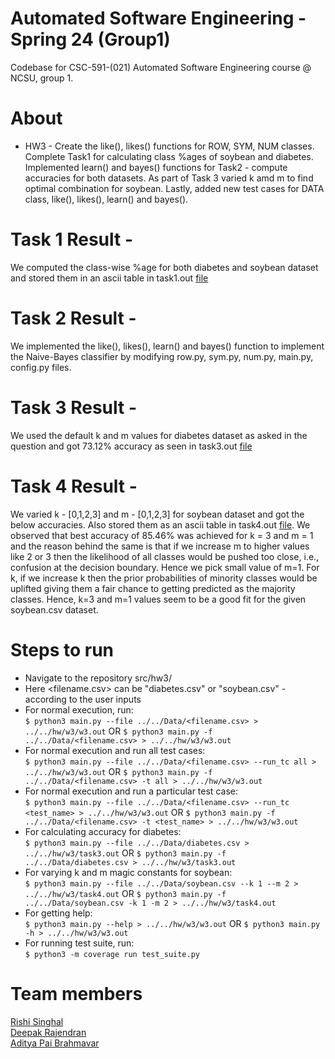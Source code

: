 # Automated Software Engineering - Spring 24 (Group1)
Codebase for CSC-591-(021) Automated Software Engineering course @ NCSU, group 1.

# About
* HW3 - Create the like(), likes() functions for ROW, SYM, NUM classes. Complete Task1 for calculating class %ages of soybean and diabetes. Implemented learn() and bayes() functions for Task2 - compute accuracies for both datasets. As part of Task 3 varied k amd m to find optimal combination for soybean. Lastly, added new test cases for DATA class, like(), likes(), learn() and bayes().<br/>

# Task 1 Result -
We computed the class-wise %age for both diabetes and soybean dataset and stored them in an ascii table in task1.out [file](https://github.com/adipai/ase24/blob/main/hw/w3/task1.out)

# Task 2 Result - 
We implemented the like(), likes(), learn() and bayes() function to implement the Naive-Bayes classifier by modifying row.py, sym.py, num.py, main.py, config.py files.

# Task 3 Result -
We used the default k and m values for diabetes dataset as asked in the question and got 73.12% accuracy as seen in task3.out [file](https://github.com/adipai/ase24/blob/main/hw/w3/task3.out)

# Task 4 Result -
We varied k - [0,1,2,3] and m - [0,1,2,3] for soybean dataset and got the below accuracies. Also stored them as an ascii table in task4.out [file](https://github.com/adipai/ase24/blob/main/hw/w3/task4.out). We observed that best accuracy of 85.46% was achieved for k = 3 and m = 1 and the reason behind the same is that if we increase m to higher values like 2 or 3 then the likelihood of all classes would be pushed too close, i.e., confusion at the decision boundary. Hence we pick small value of m=1. For k, if we increase k then the prior probabilities of minority classes would be uplifted giving them a fair chance to getting predicted as the majority classes. Hence, k=3 and m=1 values seem to be a good fit for the given soybean.csv dataset.

# Steps to run
* Navigate to the repository src/hw3/ <br/>
* Here <filename.csv> can be "diabetes.csv" or "soybean.csv" - according to the user inputs <br/>
* For normal execution, run: <br/>
  `$ python3 main.py --file ../../Data/<filename.csv> > ../../hw/w3/w3.out` OR `$ python3 main.py -f ../../Data/<filename.csv> > ../../hw/w3/w3.out`
* For normal execution and run all test cases: <br/>
  `$ python3 main.py --file ../../Data/<filename.csv> --run_tc all > ../../hw/w3/w3.out` OR `$ python3 main.py -f ../../Data/<filename.csv> -t all > ../../hw/w3/w3.out`
* For normal execution and run a particular test case: <br/>
  `$ python3 main.py --file ../../Data/<filename.csv> --run_tc <test_name> > ../../hw/w3/w3.out` OR `$ python3 main.py -f ../../Data/<filename.csv> -t <test_name> > ../../hw/w3/w3.out`
* For calculating accuracy for diabetes: <br/>
  `$ python3 main.py --file ../../Data/diabetes.csv > ../../hw/w3/task3.out` OR `$ python3 main.py -f ../../Data/diabetes.csv > ../../hw/w3/task3.out`
* For varying k and m magic constants for soybean: <br/>
    `$ python3 main.py --file ../../Data/soybean.csv --k 1 --m 2 > ../../hw/w3/task4.out` OR `$ python3 main.py -f ../../Data/soybean.csv -k 1 -m 2 > ../../hw/w3/task4.out`
* For getting help: <br/>
  `$ python3 main.py --help > ../../hw/w3/w3.out` OR `$ python3 main.py -h > ../../hw/w3/w3.out`
* For running test suite, run:<br/>
  `$ python3 -m coverage run test_suite.py`

# Team members
[Rishi Singhal](https://www.linkedin.com/in/rishi-singhal1101/)<br/>
[Deepak Rajendran](https://www.linkedin.com/in/deepr41)<br/>
[Aditya Pai Brahmavar](https://www.linkedin.com/in/adityapai16/)<br/>
